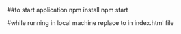 ##to start application
npm install
npm start

#while running in local machine
replace <script src="../rss-app/bundle.js"></script>
to <script src="/bundle.js"></script>
in index.html file